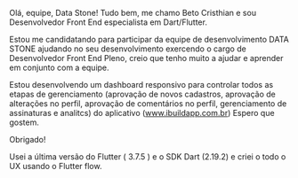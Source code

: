 Olá, equipe,  Data Stone!
Tudo bem, me chamo Beto Cristhian e sou Desenvolvedor Front End especialista em Dart/Flutter.

Estou me candidatando para participar da equipe de desenvolvimento DATA STONE ajudando no seu desenvolvimento exercendo o cargo de Desenvolvedor Front End Pleno, creio que tenho muito a ajudar e aprender em conjunto com a equipe.

Estou desenvolvendo um dashboard responsivo para controlar todos as etapas de gerenciamento (aprovação de novos cadastros, aprovação de alterações no perfil, aprovação de comentários no perfil, gerenciamento de assinaturas e analitcs) do aplicativo (www.ibuildapp.com.br)
Espero que gostem.

Obrigado!

Usei a última versão do Flutter ( 3.7.5 ) e o SDK Dart (2.19.2) e criei o todo o UX usando o Flutter flow.
